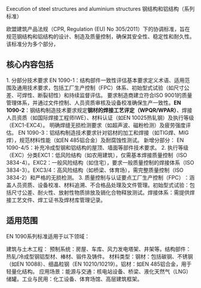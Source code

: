 Execution of steel structures and aluminium structures
钢结构和铝结构​​（系列标准）

欧盟建筑产品法规（CPR, Regulation (EU) No 305/2011）下的协调标准，旨在规范钢结构和铝结构的设计、制造及质量控制，确保其安全性、稳定性和耐久性。该标准分为多个部分，

## 核心内容包括
​​1. 分部分技术要求​​
​​EN 1090-1​​：​​结构部件一致性评估基本要求​​
定义术语、适用范围及通用技术要求，包括工厂生产控制（FPC）体系、初始型式试验（如尺寸公差、可焊性、断裂韧性）和持续监督评估。
要求制造商建立符合ISO 9001的质量管理体系，并通过文件控制、人员资质审核及设备校准确保生产一致性。
​​**EN 1090-2​​**：​​钢结构制造技术要求​​
规定**钢材的焊接工艺评定（WPQR/WPAR）**、焊接人员资质（如国际焊接工程师IWE）、材料认证（如EN 10025热轧钢）及执行等级（EXC1-EXC4）。
明确焊缝无损检测要求（如超声波、磁粉检测）及疲劳强度评估。
​​EN 1090-3​​：​​铝结构制造技术要求​​
针对铝材的加工和焊接（如TIG焊、MIG焊），规范材料性能（如EN 485铝合金）及耐腐蚀性测试。
​​新增分部分​​：
​​EN 1090-4/5​​：补充冷成型钢和铝结构的屋顶、墙面等部件技术要求。
​​2. 执行等级（EXC）分类​​
​​EXC1​​：低风险结构（如农用建筑），仅需基本焊接质量控制（ISO 3834-4）。
​​EXC2​​：一般风险结构（如住宅），要求一般质量控制的焊接体系（ISO 3834-3）。
​​EXC3/4​​：高风险结构（如桥梁、体育场），需完整质量控制（ISO 3834-2）和严格的无损检测。
​​3. 质量控制与认证要点​​
​​工厂生产控制（FPC）​​：涵盖人员资质、设备校准、材料追溯、不合格品处理及文件管理。
​​初始型式试验​​：包括尺寸公差、耐火性、放射性物质排放及镉化合物释放测试。
​​焊接体系​​：需提供焊接工艺文件、焊工证书及焊材库管理记录。
​​

## 适用范围​​
EN 1090系列标准适用于以下领域：

​​建筑与土木工程​​：
​​预制系统​​：房屋、车库、风力发电塔架、井架等。
​​结构部件​​：热轧/冷成型钢铝型材、棒材、锻件及铸件。
​​材料类型​​：
​​钢材​​：包括碳钢、不锈钢（如EN 10088）、细晶粒钢（EN 10210/10219）。
​​铝材​​：如EN 485铝合金，用于轻量化结构。
​​应用场景​​：
​​能源与交通​​：核电站设备、桥梁、液化天然气（LNG）储罐。
​​工业与民用​​：化工设备、体育场馆、高层建筑框架。